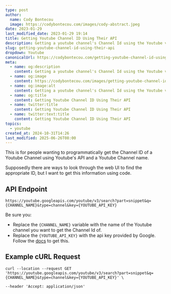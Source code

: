 ```yaml
---
type: post
author:
  name: Cody Bontecou
  image: https://codybontecou.com/images/cody-abstract.jpeg
date: 2023-01-29
last_modified_date: 2023-01-29 19:14
title: Getting Youtube Channel ID Using Their API
description: Getting a youtube channel's Channel Id using the Youtube v3 API.
slug: getting-youtube-channel-id-using-their-api
dropdown: Youtube
canonicalUrl: https://codybontecou.com/getting-youtube-channel-id-using-their-api
meta:
  - name: og:description
    content: Getting a youtube channel's Channel Id using the Youtube v3 API.
  - name: og:image
    content: https://codybontecou.com/images/getting-youtube-channel-id-using-their-api.png
  - name: og:image:alt
    content: Getting a youtube channel's Channel Id using the Youtube v3 API.
  - name: og:title
    content: Getting Youtube Channel ID Using Their API
  - name: twitter:title
    content: Getting Youtube Channel ID Using Their API
  - name: twitter:text:title
    content: Getting Youtube Channel ID Using Their API
topics:
  - youtube
created_at: 2024-10-31T14:26
last_modified: 2025-06-26T08:00
---
```


This is for people wanting to programmatically get the Channel ID of a Youtube Channel using Youtube's API and a Youtube Channel name.

Supposedly there are ways to look through the web UI to find the appropriate ID, but I want to get this information using code.

## API Endpoint

```
https://youtube.googleapis.com/youtube/v3/search?part=snippet&q={CHANNEL_NAME}&type=channel&key={YOUTUBE_API_KEY}
```

Be sure you:

- Replace the `{CHANNEL_NAME}` variable with the name of the Youtube channel you want to get the Channel Id of.
- Replace the `{YOUTUBE_API_KEY}` with the api key provided by Google. Follow the [docs](https://support.google.com/googleapi/answer/6158862?hl=en) to get this.

## Example cURL Request

```shell
curl --location --request GET 'https://youtube.googleapis.com/youtube/v3/search?part=snippet&q={CHANNEL_NAME}&type=channel&key={YOUTUBE_API_KEY}' \

--header 'Accept: application/json'
```
